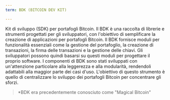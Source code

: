```yaml
---
term: BDK (BITCOIN DEV KIT)

---
```

Kit di sviluppo (SDK) per portafogli Bitcoin. Il BDK è una raccolta di librerie e strumenti progettati per gli sviluppatori, con l'obiettivo di semplificare la creazione di applicazioni per portafogli Bitcoin. Il BDK fornisce moduli per funzionalità essenziali come la gestione del portafoglio, la creazione di transazioni, la firma delle transazioni e la gestione delle chiavi. Gli sviluppatori possono quindi basarsi su questi moduli per progettare il proprio software. I componenti di BDK sono stati sviluppati con un'attenzione particolare alla leggerezza e alla modularità, rendendoli adattabili alla maggior parte dei casi d'uso. L'obiettivo di questo strumento è quello di centralizzare lo sviluppo dei portafogli Bitcoin per concentrare gli sforzi.

> *BDK era precedentemente conosciuto come "Magical Bitcoin"